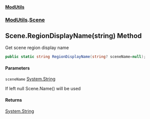 #### [ModUtils](index.md 'index')
### [ModUtils](ModUtils.md 'ModUtils').[Scene](ModUtils.Scene.md 'ModUtils.Scene')

## Scene.RegionDisplayName(string) Method

Get scene region display name

```csharp
public static string RegionDisplayName(string? sceneName=null);
```
#### Parameters

<a name='ModUtils.Scene.RegionDisplayName(string).sceneName'></a>

`sceneName` [System.String](https://docs.microsoft.com/en-us/dotnet/api/System.String 'System.String')

If left null Scene.Name() will be used

#### Returns
[System.String](https://docs.microsoft.com/en-us/dotnet/api/System.String 'System.String')